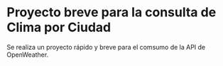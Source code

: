 # Proyecto breve para la consulta de Clima por Ciudad


Se realiza un proyecto rápido y breve para el comsumo de la API de OpenWeather.

